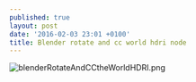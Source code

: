 ```yaml
---
published: true
layout: post
date: '2016-02-03 23:01 +0100'
title: Blender rotate and cc world hdri node
---
```

![blenderRotateAndCCtheWorldHDRI.png]({{site.baseurl}}/media/blenderRotateAndCCtheWorldHDRI.png)